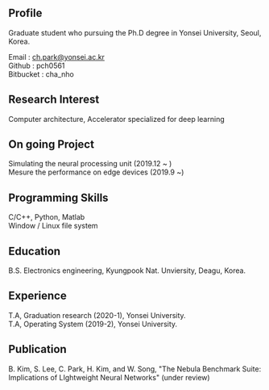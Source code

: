## Profile  
 Graduate student who pursuing the Ph.D degree in Yonsei University, Seoul, Korea.   
   
 Email : ch.park@yonsei.ac.kr  
 Github : pch0561  
 Bitbucket : cha_nho  
 
## Research Interest
 Computer architecture, Accelerator specialized for deep learning  
 
## On going Project
  Simulating the neural processing unit (2019.12 ~ )  
  Mesure the performance on edge devices (2019.9 ~)  
  
## Programming Skills
 C/C++, Python, Matlab  
 Window / Linux file system  
 
## Education  
 B.S. Electronics engineering, Kyungpook Nat. Unviersity, Deagu, Korea.  
  
## Experience
 T.A, Graduation research (2020-1), Yonsei University.  
 T.A, Operating System (2019-2), Yonsei University.  

## Publication  
 B. Kim, S. Lee, C. Park, H. Kim, and W. Song, "The Nebula Benchmark Suite: Implications of LIghtweight Neural Networks" (under review)

